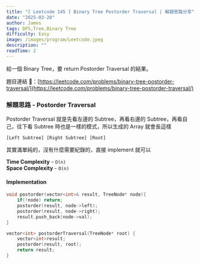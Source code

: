 ```yaml
---
title: "[ Leetcode 145 ] Binary Tree Postorder Traversal | 解題思路分享"
date: "2025-03-20"
author: James
tags: DFS,Tree,Binary Tree
difficulty: Easy
image: /images/program/Leetcode.jpeg
description: ""
readTime: 2
---
```


給一個 Binary Tree，要 return Postorder Traversal 的結果。

題目連結 🔗：[https://leetcode.com/problems/binary-tree-postorder-traversal/](https://leetcode.com/problems/binary-tree-postorder-traversal/)

### **解題思路 - Postorder Traversal**

Postorder Traversal 就是先看左邊的 Subtree，再看右邊的 Subtree，再看自己，往下看 Subtree 時也是一樣的模式，所以生成的 Array 就會長這樣

```
[Left Subtree] [Right Subtree] [Root]
```

其實滿單純的，沒有什麼需要紀錄的，直接 implement 就可以

**Time Complexity** - `O(n)`<br>
**Space Complexity** - `O(n)`

#### **Implementation**

```cpp
void postorder(vector<int>& result, TreeNode* node){
    if(!node) return;
    postorder(result, node->left);
    postorder(result, node->right);
    result.push_back(node->val);
}

vector<int> postorderTraversal(TreeNode* root) {
    vector<int>result;
    postorder(result, root);
    return result;
}
```